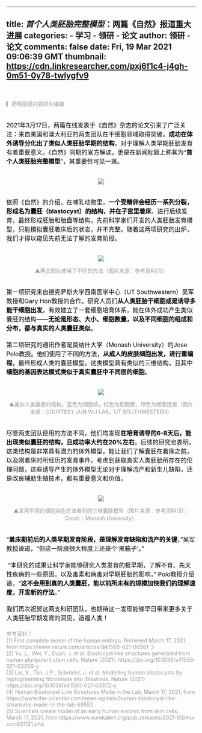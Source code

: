 
---
title: _首个人类胚胎完整模型_：两篇《自然》报道重大进展
categories: 
    - 学习
    - 领研 - 论文
author: 领研 - 论文
comments: false
date: Fri, 19 Mar 2021 09:06:39 GMT
thumbnail: https://cdn.linkresearcher.com/pxj6f1c4-j4gh-0m51-0y78-twlygfv9
---

<div>   
<div class="rich_media_content" style>
<p style><font style="color:rgb(0, 0, 0); font-size:16px;"><br></font></p><p style><font style="font-size:14px; color:rgb(153, 153, 153);">▎药明康德内容团队编辑  </font></p><section style><font style="color:rgb(0, 0, 0); font-size:16px;"><br></font></section><section style><font style="color:rgb(0, 0, 0); font-size:16px;">2021年3月17日，两篇在线发表于《自然》杂志的论文引来了广泛关注：来自美国和澳大利亚的两支团队在干细胞领域取得突破，<strong>成功在体外诱导分化出了类似人类胚胎早期的结构</strong>，对于理解人类早期胚胎发育有着重要意义。《自然》同期的官方解读，更是在新闻标题上称其为“<strong>首个人类胚胎完整模型</strong>”，其重要性可见一斑。</font></section><section style><font style="color:rgb(0, 0, 0); font-size:16px;"><br></font></section><p style="text-align:center;"><font style="color:rgb(0, 0, 0); font-size:16px;"><img src="https://cdn.linkresearcher.com/pxj6f1c4-j4gh-0m51-0y78-twlygfv9" style referrerpolicy="no-referrer"></font></p><section style><font style="color:rgb(0, 0, 0); font-size:16px;"><br></font></section><section style><font style="color:rgb(0, 0, 0); font-size:16px;">依照《自然》的介绍，在哺乳动物里，<strong>一个受精卵会经历一系列分裂，形成名为囊胚（blastocyst）的结构，并在子宫里着床</strong>，进行后续发育，最终形成胚胎和胎盘等结构。先前科学家们开发的人类胚胎发育模型，只能模拟囊胚着床后的状态，并不完整。随着这两项研究的出炉，我们才得以窥见先前无法了解的发育阶段。</font></section><section style><font style="color:rgb(0, 0, 0); font-size:16px;"><br></font></section><p style="text-align:center;"><font style="color:rgb(0, 0, 0); font-size:16px;"><img src="https://cdn.linkresearcher.com/bpl0cw9e-a2cd-4zf8-igqt-qkdc84b2" style referrerpolicy="no-referrer"></font></p><p style="text-align:center;"><font style="color:rgb(0, 0, 0); font-size:16px;"><span style="color:rgb(153, 153, 153); font-size:14px;">▲</span><span style="color:rgb(153, 153, 153); font-size:14px;">两支团队使用了不同的方法（图片来源：参考资料[1]）</span></font></p><section style="text-align:center;"><font style="color:rgb(0, 0, 0); font-size:16px;"><br></font></section><section style><font style="color:rgb(0, 0, 0); font-size:16px;">第一项研究来自德克萨斯大学西南医学中心（UT Southwestern）吴军教授和Gary Hon教授的合作。研究人员们<strong>从人类胚胎干细胞或是诱导多能干细胞出发</strong>，有效建立了一套细胞培育体系，能在体外成功产生类似囊胚的结构——<strong>无论是形态、大小、细胞数量，以及不同细胞的组成和分布，都与真实的人类囊胚类似</strong>。</font></section><section style><font style="color:rgb(0, 0, 0); font-size:16px;"><br></font></section><section style><font style="color:rgb(0, 0, 0); font-size:16px;">第二项研究的通讯作者是莫纳什大学（Monash University）的Jose Polo教授。他们使用了不同的方法，<strong>从成人的皮肤细胞出发</strong><strong>，进行重编程</strong>，最终形成人类的囊胚模型。这类模型具有类似的三维结构，且其中<strong>细胞的基因表达模式类似于真实囊胚中不同层的细胞</strong>。</font></section><section style><font style="color:rgb(0, 0, 0); font-size:16px;"><br></font></section><p style="text-align:center;"><font style="color:rgb(0, 0, 0); font-size:16px;"><img src="https://cdn.linkresearcher.com/2psw9il4-ur3z-hqdy-9qm0-4kqpa61v" style referrerpolicy="no-referrer"></font></p><p style="text-align:center;"><font style="color:rgb(0, 0, 0); font-size:16px;"><span style="color:rgb(153, 153, 153); font-size:14px;">▲</span><span style="color:rgb(153, 153, 153); font-size:14px;">类似人类囊胚的结构，蓝色为细胞核，红色为细胞膜，绿色为细胞连接（图片来源：COURTESY JUN WU LAB，UT SOUTHWESTERN）</span></font></p><section style><font style="color:rgb(0, 0, 0); font-size:16px;"><br></font></section><section style><font style="color:rgb(0, 0, 0); font-size:16px;">尽管两支团队使用的方法不同，他们均发现<strong>在培育诱导的6-8天后，能出现类似囊胚的结构，且成功率大约在20%左右</strong>。后续的研究也表明，这类结构是非常具有潜力的体外模型，能让我们了解囊胚在着床之前，以及刚着床时所经历的发育事件。考虑到获取真实人类胚胎所存在的伦理问题，这些诱导产生的体外模型无论对于理解流产和新生儿缺陷，还是改良辅助生殖技术，都有重要意义和价值。</font></section><section style><font style="color:rgb(0, 0, 0); font-size:16px;"><br></font></section><p style="text-align:center;"><font style="color:rgb(0, 0, 0); font-size:16px;"><img src="https://cdn.linkresearcher.com/m8fpn10l-48ej-9684-ldwv-jci5n4y8" style referrerpolicy="no-referrer"></font></p><p style="text-align:center;"><font style="color:rgb(0, 0, 0); font-size:16px;"><span style="color:rgb(153, 153, 153); font-size:14px;">▲</span><span style="color:rgb(153, 153, 153); font-size:14px;">采用不同的细胞染色方法看到的三维囊胚模型（图片来源：参考资料[5]；Credit：Monash University）</span></font></p><section style><font style="color:rgb(0, 0, 0); font-size:16px;"><br></font></section><section style><font style="color:rgb(0, 0, 0); font-size:16px;">“<strong>着床期前后的人类早期发育阶段，是理解发育缺陷和流产的关键</strong>，”吴军教授说道，“但这一阶段很大程度上还是个‘黑箱子’。”</font></section><section style><font style="color:rgb(0, 0, 0); font-size:16px;"><br></font></section><section style><font style="color:rgb(0, 0, 0); font-size:16px;"> “本研究的成果让科学家能够研究人类发育的极早期，了解不育、先天性疾病的一些原因，以及毒素和病毒对早期胚胎的影响，” Polo教授介绍道，“<strong>这不会用到真的人类囊胚，能以前所未有的规模加快我们的理解速度，开发新的疗法</strong>。”</font></section><section style><font style="color:rgb(0, 0, 0); font-size:16px;"><br></font></section><section style><font style="color:rgb(0, 0, 0); font-size:16px;">我们再次祝贺这两支科研团队，也期待这一发现能够早日带来更多关于人类胚胎早期发育的洞见，造福人类！</font></section><section style><font style="color:rgb(0, 0, 0); font-size:16px;"><br></font></section><section style><font style="font-size:14px; color:rgb(153, 153, 153);">参考资料：</font></section><section style><font style="font-size:14px; color:rgb(153, 153, 153);">[1] First complete model of the human embryo, Retrieved March 17, 2021, from https://www.nature.com/articles/d41586-021-00581-3</font></section><section style><font style="font-size:14px; color:rgb(153, 153, 153);">[2] Yu, L., Wei, Y., Duan, J. et al. Blastocyst-like structures generated from human pluripotent stem cells. Nature (2021). https://doi.org/10.1038/s41586-021-03356-y</font></section><section style><font style="font-size:14px; color:rgb(153, 153, 153);">[3] Liu, X., Tan, J.P., Schröder, J. et al. Modelling human blastocysts by reprogramming fibroblasts into iBlastoids. Nature (2021). https://doi.org/10.1038/s41586-021-03372-y</font></section><section style><font style="font-size:14px; color:rgb(153, 153, 153);">[4] Human Blastocyst-Like Structures Made in the Lab, March 17, 2021, from https://www.the-scientist.com/news-opinion/human-blastocyst-like-structures-made-in-the-lab-68552</font></section><section style><font style="font-size:14px; color:rgb(153, 153, 153);">[5] Scientists create model of an early human embryo from skin cells, March 17, 2021, from https://www.eurekalert.org/pub_releases/2021-03/mu-scm031121.php</font></section>
</div>  
</div>
            